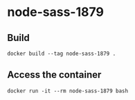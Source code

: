 # node-sass-1879

## Build

```
docker build --tag node-sass-1879 .
```

## Access the container

```
docker run -it --rm node-sass-1879 bash
```
